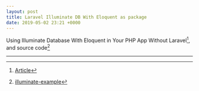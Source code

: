 ```yaml
---
layout: post
title: Laravel Illuminate DB With Eloquent as package
date: 2019-05-02 23:21 +0000
---
```


Using Illuminate Database With Eloquent in Your PHP App Without Laravel[^article], and source code[^github]

[^article]: [Article](https://code.tutsplus.com/tutorials/using-illuminate-database-with-eloquent-in-your-php-app-without-laravel--cms-27247)

[^github]: [illuminate-example](https://github.com/lyndachiwetelu/illuminate-example)


---